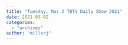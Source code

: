 ```yaml
---
title: "Tuesday, Mar 2 TBTV Daily Show 2021"
date: 2021-03-02
categories: 
  - "archives"
author: "millerj"
---
```



